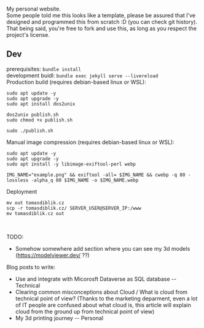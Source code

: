 My personal website. <br/>
Some people told me this looks like a template, please be assured that I've designed and programmed this from scratch :D (you can check git history). That being said, you're free to fork and use this, as long as you respect the project's license.

## Dev

prerequisites: `bundle install` <br/>
development buidl: `bundle exec jekyll serve --livereload` <br/>
Production build (requires debian-based linux or WSL):

```
sudo apt update -y
sudo apt upgrade -y
sudo apt install dos2unix

dos2unix publish.sh
sudo chmod +x publish.sh

sudo ./publish.sh
```

Manual image compression (requires debian-based linux or WSL):

```
sudo apt update -y
sudo apt upgrade -y
sudo apt install -y libimage-exiftool-perl webp

IMG_NAME="example.png" && exiftool -all= $IMG_NAME && cwebp -q 80 -lossless -alpha_q 80 $IMG_NAME -o $IMG_NAME.webp
```

Deployment

```
mv out tomasdiblik.cz
scp -r tomasdiblik.cz/ SERVER_USER@SERVER_IP:/www
mv tomasdiblik.cz out
```

<br/>

TODO:

- Somehow somewhere add section where you can see my 3d models (https://modelviewer.dev/ ??)

Blog posts to write:

- Use and integrate with Micorosft Dataverse as SQL database -- Technical
- Clearing common misconceptions about Cloud / What is cloud from technical point of view? (Thanks to the marketing deparment, even a lot of IT people are confused about what cloud is, this article will explain cloud from the ground up from technical point of view)
- My 3d printing journey -- Personal
